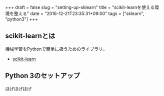 +++
draft = false
slug = "setting-up-sklearn"
title = "scikit-learnを使える環境を整える"
date = "2016-12-21T23:35:31+09:00"
tags = ["sklearn", "python3"]
+++

## scikit-learnとは
機械学習をPythonで簡単に扱うためのライブラリ。

* [scikit-learn](http://scikit-learn.org/stable/)

## Python 3のセットアップ
ほげほげほげ